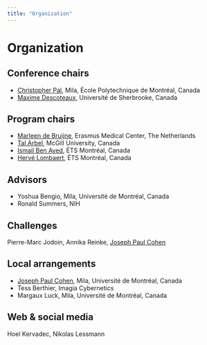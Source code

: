 ```yaml
---
title: "Organization"
---
```


# Organization

## Conference chairs
* [Christopher Pal](http://www.professeurs.polymtl.ca/christopher.pal/), Mila, École Polytechnique de Montréal, Canada
* [Maxime Descoteaux](https://www.usherbrooke.ca/sciences/personnel/informatique/professeurs/professeurs/maxime-descoteaux/), Université de Sherbrooke, Canada


## Program chairs
* [Marleen de Bruijne](http://bigr.nl/people/MarleendeBruijne/), Erasmus Medical Center, The Netherlands
* [Tal Arbel](http://www.cim.mcgill.ca/~arbel/), McGill University, Canada
* [Ismail Ben Ayed](https://profs.etsmtl.ca/ibenayed/), ÉTS Montréal, Canada
* [Hervé Lombaert](https://profs.etsmtl.ca/hlombaert/), ÉTS Montréal, Canada

## Advisors
* Yoshua Bengio, Mila, Université de Montréal, Canada
* Ronald Summers, NIH

## Challenges
Pierre-Marc Jodoin, Annika Reinke, [Joseph Paul Cohen](https://josephpcohen.com/)

## Local arrangements
* [Joseph Paul Cohen](https://josephpcohen.com/), Mila, Université de Montréal, Canada
* Tess Berthier, Imagia Cybernetics 
* Margaux Luck, Mila, Université de Montréal, Canada

## Web & social media
Hoel Kervadec, Nikolas Lessmann
